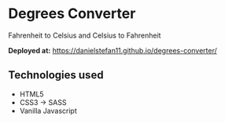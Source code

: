 # Degrees Converter

Fahrenheit to Celsius and Celsius to Fahrenheit

**Deployed at:** https://danielstefan11.github.io/degrees-converter/

## Technologies used

- HTML5
- CSS3 -> SASS
- Vanilla Javascript
